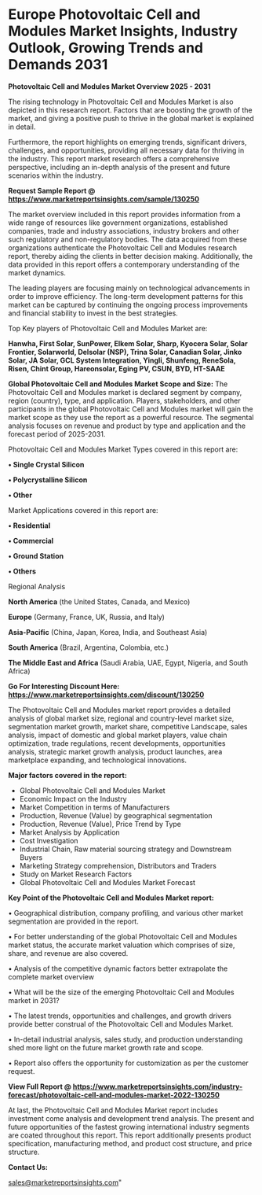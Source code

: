 # Europe Photovoltaic Cell and Modules Market Insights, Industry Outlook, Growing Trends and Demands 2031

<Strong> Photovoltaic Cell and Modules Market Overview 2025 - 2031</strong>

The rising technology in Photovoltaic Cell and Modules Market is also depicted in this research report. Factors that are boosting the growth of the market, and giving a positive push to thrive in the global market is explained in detail.

Furthermore, the report highlights on emerging trends, significant drivers, challenges, and opportunities, providing all necessary data for thriving in the industry. This report market research offers a comprehensive perspective, including an in-depth analysis of the present and future scenarios within the industry.

<strong>Request Sample Report @ <a href=https://www.marketreportsinsights.com/sample/130250>https://www.marketreportsinsights.com/sample/130250</a></strong>

The market overview included in this report provides information from a wide range of resources like government organizations, established companies, trade and industry associations, industry brokers and other such regulatory and non-regulatory bodies. The data acquired from these organizations authenticate the Photovoltaic Cell and Modules research report, thereby aiding the clients in better decision making. Additionally, the data provided in this report offers a contemporary understanding of the market dynamics.

The leading players are focusing mainly on technological advancements in order to improve efficiency. The long-term development patterns for this market can be captured by continuing the ongoing process improvements and financial stability to invest in the best strategies.

Top Key players of Photovoltaic Cell and Modules Market are:

<strong>Hanwha, First Solar, SunPower, Elkem Solar, Sharp, Kyocera Solar, Solar Frontier, Solarworld, Delsolar (NSP), Trina Solar, Canadian Solar, Jinko Solar, JA Solar, GCL System Integration, Yingli, Shunfeng, ReneSola, Risen, Chint Group, Hareonsolar, Eging PV, CSUN, BYD, HT-SAAE</strong>

<strong><b>Global Photovoltaic Cell and Modules Market Scope and Size:</b></strong>
The Photovoltaic Cell and Modules market is declared segment by company, region (country), type, and application. Players, stakeholders, and other participants in the global Photovoltaic Cell and Modules market will gain the market scope as they use the report as a powerful resource. The segmental analysis focuses on revenue and product by type and application and the forecast period of 2025-2031.

Photovoltaic Cell and Modules Market Types covered in this report are:

<strong>• Single Crystal Silicon

• Polycrystalline Silicon

• Other</strong>

Market Applications covered in this report are:

<strong>• Residential

• Commercial

• Ground Station

• Others</strong> 

Regional Analysis

<strong>North America</strong> (the United States, Canada, and Mexico)

<strong>Europe</strong> (Germany, France, UK, Russia, and Italy)

<strong>Asia-Pacific</strong> (China, Japan, Korea, India, and Southeast Asia)

<strong>South America</strong> (Brazil, Argentina, Colombia, etc.)

<strong>The Middle East and Africa</strong> (Saudi Arabia, UAE, Egypt, Nigeria, and South Africa)

<strong>Go For Interesting Discount Here: <a href=https://www.marketreportsinsights.com/discount/130250>https://www.marketreportsinsights.com/discount/130250</a></strong>

The Photovoltaic Cell and Modules market report provides a detailed analysis of global market size, regional and country-level market size, segmentation market growth, market share, competitive Landscape, sales analysis, impact of domestic and global market players, value chain optimization, trade regulations, recent developments, opportunities analysis, strategic market growth analysis, product launches, area marketplace expanding, and technological innovations.

<strong><b>Major factors covered in the report:</b></strong>
<ul>
  <li>Global Photovoltaic Cell and Modules Market </li>
  <li>Economic Impact on the Industry</li>
  <li>Market Competition in terms of Manufacturers</li>
  <li>Production, Revenue (Value) by geographical segmentation</li>
  <li>Production, Revenue (Value), Price Trend by Type</li>
  <li>Market Analysis by Application</li>
  <li>Cost Investigation</li>
  <li>Industrial Chain, Raw material sourcing strategy and Downstream Buyers</li>
  <li>Marketing Strategy comprehension, Distributors and Traders</li>
  <li>Study on Market Research Factors</li>
  <li>Global Photovoltaic Cell and Modules Market Forecast</li>
</ul>

<strong><b>Key Point of the Photovoltaic Cell and Modules Market report:</b></strong>

• Geographical distribution, company profiling, and various other market segmentation are provided in the report.

• For better understanding of the global Photovoltaic Cell and Modules market status, the accurate market valuation which comprises of size, share, and revenue are also covered.

• Analysis of the competitive dynamic factors better extrapolate the complete market overview

• What will be the size of the emerging Photovoltaic Cell and Modules market in 2031?

• The latest trends, opportunities and challenges, and growth drivers provide better construal of the Photovoltaic Cell and Modules Market.

• In-detail industrial analysis, sales study, and production understanding shed more light on the future market growth rate and scope.

• Report also offers the opportunity for customization as per the customer request.

<strong><b>View Full Report @ <a href=https://www.marketreportsinsights.com/industry-forecast/photovoltaic-cell-and-modules-market-2022-130250>https://www.marketreportsinsights.com/industry-forecast/photovoltaic-cell-and-modules-market-2022-130250</a></b></strong>


At last, the Photovoltaic Cell and Modules Market report includes investment come analysis and development trend analysis. The present and future opportunities of the fastest growing international industry segments are coated throughout this report. This report additionally presents product specification, manufacturing method, and product cost structure, and price structure.

<strong>Contact Us:</strong>

sales@marketreportsinsights.com"
